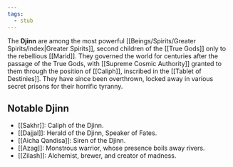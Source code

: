 ```yaml
---
tags:
  - stub
---
```

The **Djinn** are among the most powerful [[Beings/Spirits/Greater Spirits/index|Greater Spirits]], second children of the [[True Gods]] only to the rebellious [[Marid]]. They governed the world for centuries after the passage of the True Gods, with [[Supreme Cosmic Authority]] granted to them through the position of [[Caliph]], inscribed in the [[Tablet of Destinies]]. They have since been overthrown, locked away in various secret prisons for their horrific tyranny.

## Notable Djinn
* [[Sakhr]]: Caliph of the Djinn.
* [[Dajjal]]: Herald of the Djinn, Speaker of Fates.
* [[Aicha Qandisa]]: Siren of the Djinn.
* [[Azag]]: Monstrous warrior, whose presence boils away rivers.
* [[Zilash]]: Alchemist, brewer, and creator of madness.